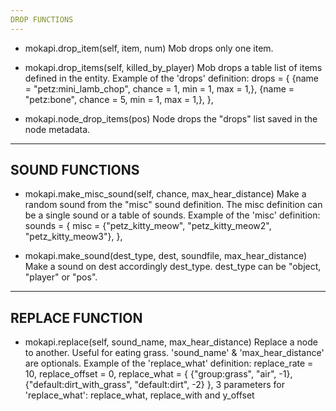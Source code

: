 ```yaml
---
DROP FUNCTIONS
---
```

- mokapi.drop_item(self, item, num)
Mob drops only one item.

- mokapi.drop_items(self, killed_by_player)
Mob drops a table list of items defined in the entity.
Example of the 'drops' definition:
	drops = {
		{name = "petz:mini_lamb_chop", chance = 1, min = 1, max = 1,},
		{name = "petz:bone", chance = 5, min = 1, max = 1,},
	},

- mokapi.node_drop_items(pos)
Node drops the "drops" list saved in the node metadata.

---
SOUND FUNCTIONS
---
- mokapi.make_misc_sound(self, chance, max_hear_distance)
Make a random sound from the "misc" sound definition.
The misc definition can be a single sound or a table of sounds.
Example of the 'misc' definition:
	sounds = {
		misc = {"petz_kitty_meow", "petz_kitty_meow2", "petz_kitty_meow3"},
	},

- mokapi.make_sound(dest_type, dest, soundfile, max_hear_distance)
Make a sound on dest accordingly dest_type.
dest_type can be "object, "player" or "pos".

---
REPLACE FUNCTION
---
- mokapi.replace(self, sound_name, max_hear_distance)
Replace a node to another. Useful for eating grass.
'sound_name' & 'max_hear_distance' are optionals.
Example of the 'replace_what' definition:
	replace_rate = 10,
	replace_offset = 0,
    replace_what = {
        {"group:grass", "air", -1},
        {"default:dirt_with_grass", "default:dirt", -2}
    },
3 parameters for 'replace_what': replace_what, replace_with and y_offset

